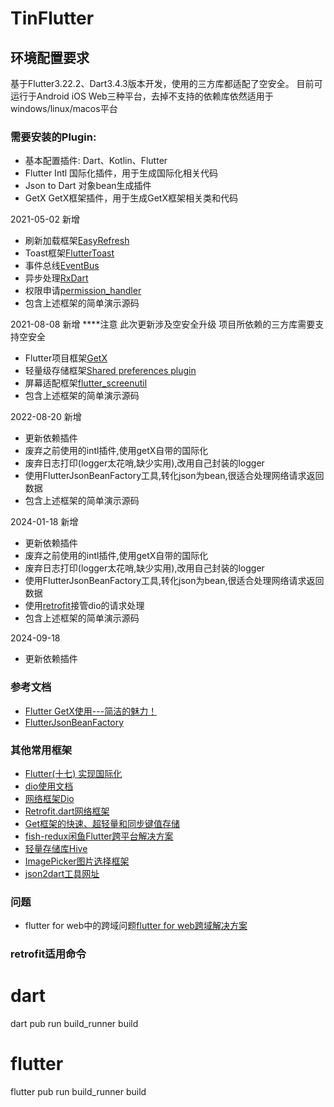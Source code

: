 # TinFlutter

## 环境配置要求

基于Flutter3.22.2、Dart3.4.3版本开发，使用的三方库都适配了空安全。
目前可运行于Android iOS Web三种平台，去掉不支持的依赖库依然适用于windows/linux/macos平台

### 需要安装的Plugin: 
- 基本配置插件: Dart、Kotlin、Flutter
- Flutter Intl 国际化插件，用于生成国际化相关代码
- Json to Dart 对象bean生成插件
- GetX GetX框架插件，用于生成GetX框架相关类和代码

2021-05-02
新增
- 刷新加载框架[EasyRefresh](https://github.com/xuelongqy/flutter_easyrefresh)
- Toast框架[FlutterToast](https://github.com/ponnamkarthik/FlutterToast)
- 事件总线[EventBus](https://github.com/marcojakob/dart-event-bushttps://github.com/marcojakob/dart-event-bus)
- 异步处理[RxDart](https://github.com/ReactiveX/rxdart)
- 权限申请[permission_handler](https://github.com/Baseflow/flutter-permission-handler)
- 包含上述框架的简单演示源码

2021-08-08
新增
****注意 此次更新涉及空安全升级 项目所依赖的三方库需要支持空安全
- Flutter项目框架[GetX](https://github.com/jonataslaw/getx)
- 轻量级存储框架[Shared preferences plugin](https://pub.dev/packages/shared_preferences)
- 屏幕适配框架[flutter_screenutil](https://pub.dev/packages/flutter_screenutil)
- 包含上述框架的简单演示源码

2022-08-20
新增
- 更新依赖插件
- 废弃之前使用的intl插件,使用getX自带的国际化
- 废弃日志打印(logger太花哨,缺少实用),改用自己封装的logger
- 使用FlutterJsonBeanFactory工具,转化json为bean,很适合处理网络请求返回数据
- 包含上述框架的简单演示源码


2024-01-18
新增
- 更新依赖插件
- 废弃之前使用的intl插件,使用getX自带的国际化
- 废弃日志打印(logger太花哨,缺少实用),改用自己封装的logger
- 使用FlutterJsonBeanFactory工具,转化json为bean,很适合处理网络请求返回数据
- 使用[retrofit](https://pub.dev/packages/retrofit)接管dio的请求处理
- 包含上述框架的简单演示源码



2024-09-18
- 更新依赖插件






### 参考文档

- [Flutter GetX使用---简洁的魅力！](https://juejin.cn/post/6924104248275763208)
- [FlutterJsonBeanFactory](https://github.com/fluttercandies/FlutterJsonBeanFactory)


### 其他常用框架
- [Flutter(十七) 实现国际化](https://blog.csdn.net/zhongad007/article/details/106470787/)
- [dio使用文档](https://github.com/flutterchina/dio/blob/master/README-ZH.md)
- [网络框架Dio](https://github.com/flutterchina/dio)
- [Retrofit.dart网络框架](https://github.com/trevorwang/retrofit.dart/)
- [Get框架的快速、超轻量和同步键值存储](https://github.com/jonataslaw/get_storage)
- [fish-redux闲鱼Flutter跨平台解决方案](https://github.com/alibaba/fish-redux)
- [轻量存储库Hive](https://github.com/hivedb/hive)
- [ImagePicker图片选择框架](https://pub.dev/packages/image_picker)
- [json2dart工具网址](https://caijinglong.github.io/json2dart/index_ch.html)


### 问题

- flutter for web中的跨域问题[flutter for web跨域解决方案](https://www.cnblogs.com/lcosima/p/14504254.html)


### retrofit适用命令

# dart
dart pub run build_runner build

# flutter
flutter pub run build_runner build







